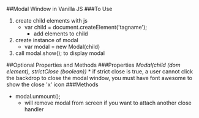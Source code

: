 ##Modal Window in Vanilla JS
###To Use
1. create child elements with js
    * var child = document.createElement('tagname');
        * add elements to child
2. create instance of modal
    * var modal = new Modal(child)
3. call modal.show(); to display modal

##Optional Properties and Methods
###Properties
*Modal(child (dom element), strictClose (boolean))*
    * if strict close is true, a user cannot click the backdrop to close the modal window, you must have font awesome to show the close 'x' icon
###Methods
* modal.unmount();
    * will remove modal from screen if you want to attach another close handler
